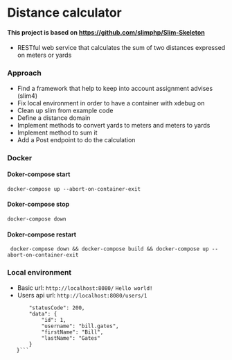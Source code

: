 # Distance calculator
#### This project is based on https://github.com/slimphp/Slim-Skeleton
- RESTful web service that calculates the sum of two distances expressed on meters or yards 

### Approach
- Find a framework that help to keep into account assignment advises (slim4)
- Fix local environment in order to have a container with xdebug on   
- Clean up slim from example code
- Define a distance domain 
- Implement methods to convert yards to meters and meters to yards 
- Implement method to sum it
- Add a Post endpoint to do the calculation

### Docker
#### Doker-compose start

```docker-compose up --abort-on-container-exit```
#### Doker-compose stop
```docker-compose down```

#### Doker-compose restart
``` docker-compose down && docker-compose build && docker-compose up --abort-on-container-exit```

### Local environment
- Basic url:
```http://localhost:8080/```
```Hello world!```
- Users api url:
```http://localhost:8080/users/1```
```{
       "statusCode": 200,
       "data": {
           "id": 1,
           "username": "bill.gates",
           "firstName": "Bill",
           "lastName": "Gates"
       }
   }```